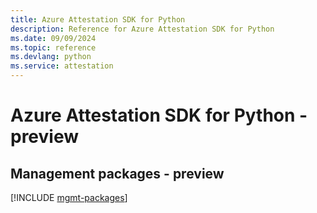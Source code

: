 ```yaml
---
title: Azure Attestation SDK for Python
description: Reference for Azure Attestation SDK for Python
ms.date: 09/09/2024
ms.topic: reference
ms.devlang: python
ms.service: attestation
---
```

# Azure Attestation SDK for Python - preview

## Management packages - preview
[!INCLUDE [mgmt-packages](attestation-mgmt-index.md)]